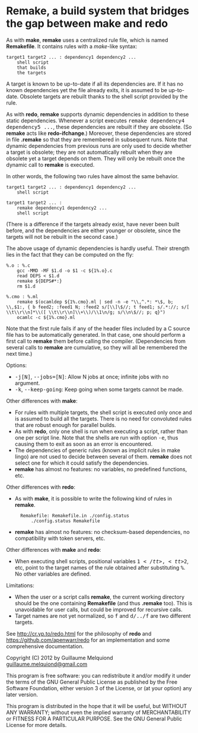 Remake, a build system that bridges the gap between make and redo
=================================================================

As with <b>make</b>, <b>remake</b> uses a centralized rule file, which is
named <b>Remakefile</b>. It contains rules with a <em>make</em>-like
syntax:

	target1 target2 ... : dependency1 dependency2 ...
		shell script
		that builds
		the targets

A target is known to be up-to-date if all its dependencies are. If it
has no known dependencies yet the file already exits, it is assumed to
be up-to-date. Obsolete targets are rebuilt thanks to the shell script
provided by the rule.

As with <b>redo</b>, <b>remake</b> supports dynamic dependencies in
addition to these static dependencies. Whenever a script executes
<tt>remake dependency4 dependency5 ...</tt>, these dependencies are
rebuilt if they are obsolete. (So <b>remake</b> acts like
<b>redo-ifchange</b>.) Moreover, these dependencies are stored in file
<b>.remake</b> so that they are remembered in subsequent runs. Note that
dynamic dependencies from previous runs are only used to decide whether a
target is obsolete; they are not automatically rebuilt when they are
obsolete yet a target depends on them. They will only be rebuilt once the
dynamic call to <b>remake</b> is executed.

In other words, the following two rules have almost the same behavior.

	target1 target2 ... : dependency1 dependency2 ...
		shell script

	target1 target2 ... :
		remake dependency1 dependency2 ...
		shell script

(There is a difference if the targets already exist, have never been
built before, and the dependencies are either younger or obsolete, since
the targets will not be rebuilt in the second case.)

The above usage of dynamic dependencies is hardly useful. Their strength
lies in the fact that they can be computed on the fly:

	%.o : %.c
		gcc -MMD -MF $1.d -o $1 -c ${1%.o}.c
		read DEPS < $1.d
		remake ${DEPS#*:}
		rm $1.d

	%.cmo : %.ml
		remake $(ocamldep ${1%.cmo}.ml | sed -n -e "\\,^.*: *\$, b; \\,$1:, { b feed2; :feed1 N; :feed2 s/[\\]\$//; t feed1; s/.*://; s/[ \\t\\r\\n]*\\([ \\t\\r\\n]\\+\\)/\\1\n/g; s/\\n\$//; p; q}")
		ocamlc -c ${1%.cmo}.ml

Note that the first rule fails if any of the header files included by
a C source file has to be automatically generated. In that case, one
should perform a first call to <b>remake</b> them before calling the
compiler. (Dependencies from several calls to <b>remake</b> are
cumulative, so they will all be remembered the next time.)

Options:

- <tt>-j\[N\]</tt>, <tt>--jobs=\[N\]</tt>: Allow N jobs at once; infinite jobs
  with no argument.
- <tt>-k</tt>, <tt>--keep-going</tt>: Keep going when some targets cannot be made.

Other differences with <b>make</b>:

- For rules with multiple targets, the shell script is executed only once
  and is assumed to build all the targets. There is no need for
  convoluted rules that are robust enough for parallel builds.
- As with <b>redo</b>, only one shell is run when executing a script,
  rather than one per script line. Note that the shells are run with
  option <tt>-e</tt>, thus causing them to exit as soon as an error is
  encountered.
- The dependencies of generic rules (known as implicit rules in make lingo)
  are not used to decide between several of them. <b>remake</b> does not
  select one for which it could satisfy the dependencies.
- <b>remake</b> has almost no features: no variables, no predefined
  functions, etc.

Other differences with <b>redo</b>:

- As with <b>make</b>, it is possible to write the following kind of rules
  in <b>remake</b>.

		Remakefile: Remakefile.in ./config.status
			./config.status Remakefile

- <b>remake</b> has almost no features: no checksum-based dependencies, no
  compatibility with token servers, etc.

Other differences with <b>make</b> and <b>redo</b>:

- When executing shell scripts, positional variables <tt>$1</tt>,
  <tt>$2</tt>, etc, point to the target names of the rule obtained after
  substituting <tt>%</tt>. No other variables are defined.

Limitations:

- When the user or a script calls <b>remake</b>, the current working
  directory should be the one containing <b>Remakefile</b> (and thus
  <b>.remake</b> too). This is unavoidable for user calls, but could be
  improved for recursive calls.
- Target names are not yet normalized, so <tt>f</tt> and <tt>d/../f</tt>
  are two different targets.

See <http://cr.yp.to/redo.html> for the philosophy of <b>redo</b> and
<https://github.com/apenwarr/redo> for an implementation and some comprehensive documentation.

Copyright (C) 2012 by Guillaume Melquiond <guillaume.melquiond@gmail.com>

This program is free software: you can redistribute it and/or modify
it under the terms of the GNU General Public License as published by
the Free Software Foundation, either version 3 of the License, or
(at your option) any later version.

This program is distributed in the hope that it will be useful,
but WITHOUT ANY WARRANTY; without even the implied warranty of
MERCHANTABILITY or FITNESS FOR A PARTICULAR PURPOSE.  See the
GNU General Public License for more details.

